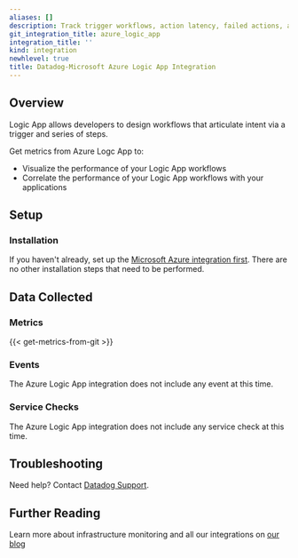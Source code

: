 ```yaml
---
aliases: []
description: Track trigger workflows, action latency, failed actions, and more.
git_integration_title: azure_logic_app
integration_title: ''
kind: integration
newhlevel: true
title: Datadog-Microsoft Azure Logic App Integration
---
```


## Overview
Logic App allows developers to design workflows that articulate intent via a trigger and series of steps.

Get metrics from Azure Logc App to:

* Visualize the performance of your Logic App workflows
* Correlate the performance of your Logic App workflows with your applications

## Setup
### Installation

If you haven't already, set up the [Microsoft Azure integration first](https://docs.datadoghq.com/integrations/azure/). There are no other installation steps that need to be performed.


## Data Collected
### Metrics
{{< get-metrics-from-git >}}

### Events
The Azure Logic App integration does not include any event at this time.

### Service Checks
The Azure Logic App integration does not include any service check at this time.

## Troubleshooting
Need help? Contact [Datadog Support](http://docs.datadoghq.com/help/).

## Further Reading
Learn more about infrastructure monitoring and all our integrations on [our blog](https://www.datadoghq.com/blog/)
